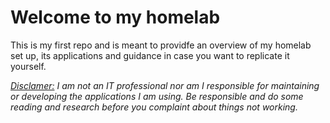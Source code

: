 # Welcome to my homelab

This is my first repo and is meant to providfe an overview of  my homelab set up, its applications and guidance in case you want to replicate it yourself.

<ins>*Disclamer:*</ins> *I am not an IT professional nor am I responsible for maintaining or developing the applications I am using. Be responsible and do some reading and research before you complaint about things not working.*

<!---
## My setup
### Hardware
I am running my homelab from two intel based mini PCs.

### Network 

### Software

# Getting started
### Choosing your hardware

### Chosing your supervisor

### Get familiar with docker

## My applications and services
### Virtual Machines
#### TrueNAS

#### HomeAssistant

#### Debian (Docker)

### Containers

--->